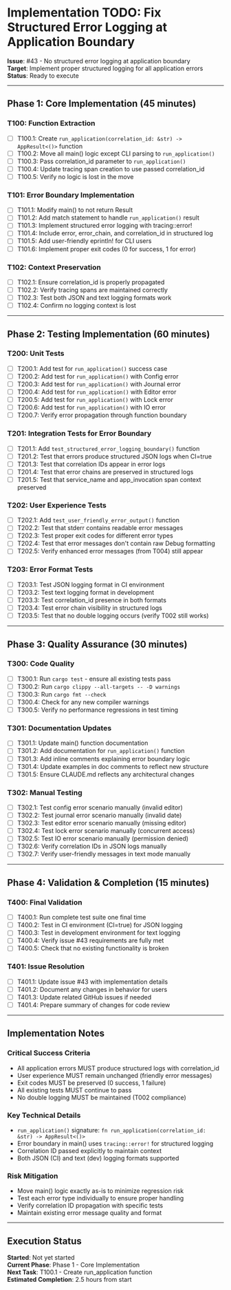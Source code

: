 # Implementation TODO: Fix Structured Error Logging at Application Boundary

**Issue**: #43 - No structured error logging at application boundary  
**Target**: Implement proper structured logging for all application errors  
**Status**: Ready to execute

---

## Phase 1: Core Implementation (45 minutes)

### T100: Function Extraction
- [ ] T100.1: Create `run_application(correlation_id: &str) -> AppResult<()>` function
- [ ] T100.2: Move all main() logic except CLI parsing to `run_application()`
- [ ] T100.3: Pass correlation_id parameter to `run_application()`
- [ ] T100.4: Update tracing span creation to use passed correlation_id
- [ ] T100.5: Verify no logic is lost in the move

### T101: Error Boundary Implementation  
- [ ] T101.1: Modify main() to not return Result
- [ ] T101.2: Add match statement to handle `run_application()` result
- [ ] T101.3: Implement structured error logging with tracing::error!
- [ ] T101.4: Include error, error_chain, and correlation_id in structured log
- [ ] T101.5: Add user-friendly eprintln! for CLI users
- [ ] T101.6: Implement proper exit codes (0 for success, 1 for error)

### T102: Context Preservation
- [ ] T102.1: Ensure correlation_id is properly propagated  
- [ ] T102.2: Verify tracing spans are maintained correctly
- [ ] T102.3: Test both JSON and text logging formats work
- [ ] T102.4: Confirm no logging context is lost

---

## Phase 2: Testing Implementation (60 minutes)

### T200: Unit Tests
- [ ] T200.1: Add test for `run_application()` success case
- [ ] T200.2: Add test for `run_application()` with Config error
- [ ] T200.3: Add test for `run_application()` with Journal error  
- [ ] T200.4: Add test for `run_application()` with Editor error
- [ ] T200.5: Add test for `run_application()` with Lock error
- [ ] T200.6: Add test for `run_application()` with IO error
- [ ] T200.7: Verify error propagation through function boundary

### T201: Integration Tests for Error Boundary
- [ ] T201.1: Add `test_structured_error_logging_boundary()` function
- [ ] T201.2: Test that errors produce structured JSON logs when CI=true
- [ ] T201.3: Test that correlation IDs appear in error logs
- [ ] T201.4: Test that error chains are preserved in structured logs
- [ ] T201.5: Test that service_name and app_invocation span context preserved

### T202: User Experience Tests
- [ ] T202.1: Add `test_user_friendly_error_output()` function
- [ ] T202.2: Test that stderr contains readable error messages
- [ ] T202.3: Test proper exit codes for different error types
- [ ] T202.4: Test that error messages don't contain raw Debug formatting
- [ ] T202.5: Verify enhanced error messages (from T004) still appear

### T203: Error Format Tests
- [ ] T203.1: Test JSON logging format in CI environment
- [ ] T203.2: Test text logging format in development  
- [ ] T203.3: Test correlation_id presence in both formats
- [ ] T203.4: Test error chain visibility in structured logs
- [ ] T203.5: Test that no double logging occurs (verify T002 still works)

---

## Phase 3: Quality Assurance (30 minutes)

### T300: Code Quality
- [ ] T300.1: Run `cargo test` - ensure all existing tests pass
- [ ] T300.2: Run `cargo clippy --all-targets -- -D warnings`
- [ ] T300.3: Run `cargo fmt --check`
- [ ] T300.4: Check for any new compiler warnings
- [ ] T300.5: Verify no performance regressions in test timing

### T301: Documentation Updates
- [ ] T301.1: Update main() function documentation
- [ ] T301.2: Add documentation for `run_application()` function
- [ ] T301.3: Add inline comments explaining error boundary logic
- [ ] T301.4: Update examples in doc comments to reflect new structure
- [ ] T301.5: Ensure CLAUDE.md reflects any architectural changes

### T302: Manual Testing
- [ ] T302.1: Test config error scenario manually (invalid editor)
- [ ] T302.2: Test journal error scenario manually (invalid date)
- [ ] T302.3: Test editor error scenario manually (missing editor)
- [ ] T302.4: Test lock error scenario manually (concurrent access)
- [ ] T302.5: Test IO error scenario manually (permission denied)
- [ ] T302.6: Verify correlation IDs in JSON logs manually
- [ ] T302.7: Verify user-friendly messages in text mode manually

---

## Phase 4: Validation & Completion (15 minutes)

### T400: Final Validation
- [ ] T400.1: Run complete test suite one final time
- [ ] T400.2: Test in CI environment (CI=true) for JSON logging
- [ ] T400.3: Test in development environment for text logging  
- [ ] T400.4: Verify issue #43 requirements are fully met
- [ ] T400.5: Check that no existing functionality is broken

### T401: Issue Resolution
- [ ] T401.1: Update issue #43 with implementation details
- [ ] T401.2: Document any changes in behavior for users
- [ ] T401.3: Update related GitHub issues if needed
- [ ] T401.4: Prepare summary of changes for code review

---

## Implementation Notes

### Critical Success Criteria
- All application errors MUST produce structured logs with correlation_id
- User experience MUST remain unchanged (friendly error messages)
- Exit codes MUST be preserved (0 success, 1 failure)
- All existing tests MUST continue to pass
- No double logging MUST be maintained (T002 compliance)

### Key Technical Details  
- `run_application()` signature: `fn run_application(correlation_id: &str) -> AppResult<()>`
- Error boundary in main() uses `tracing::error!` for structured logging
- Correlation ID passed explicitly to maintain context
- Both JSON (CI) and text (dev) logging formats supported

### Risk Mitigation
- Move main() logic exactly as-is to minimize regression risk
- Test each error type individually to ensure proper handling
- Verify correlation ID propagation with specific tests
- Maintain existing error message quality and format

---

## Execution Status

**Started**: Not yet started  
**Current Phase**: Phase 1 - Core Implementation  
**Next Task**: T100.1 - Create run_application function  
**Estimated Completion**: 2.5 hours from start